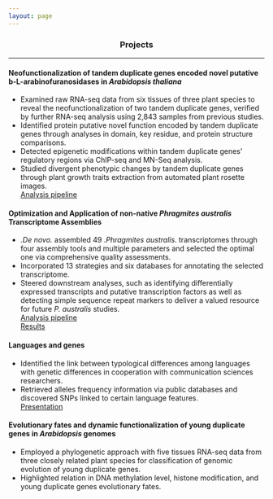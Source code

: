 ```yaml
---
layout: page
---
```


<div align="center"><h3>Projects</h3></div>

---------------------------------------------
  
#### Neofunctionalization of tandem duplicate genes encoded novel putative b-L-arabinofuranosidases in *Arabidopsis thaliana*   
*	Examined raw RNA-seq data from six tissues of three plant species to reveal the neofunctionalization of two tandem duplicate genes, verified by further RNA-seq analysis using 2,843 samples from previous studies. 
*	Identified protein putative novel function encoded by tandem duplicate genes through analyses in domain, key residue, and protein structure comparisons.
*	Detected epigenetic modifications within tandem duplicate genes’ regulatory regions via ChIP-seq and MN-Seq analysis.
*	Studied divergent phenotypic changes by tandem duplicate genes through plant growth traits extraction from automated plant rosette images.   
[Analysis pipeline](https://github.com/tobytaogla/Athaliana_genus_duplicate_gene)

#### Optimization and Application of non-native *Phragmites australis* Transcriptome Assemblies   
*	_.De novo._ assembled 49 _.Phragmites australis._ transcriptomes through four assembly tools and multiple parameters and selected the optimal one via comprehensive quality assessments.
*	Incorporated 13 strategies and six databases for annotating the selected transcriptome.
*	Steered downstream analyses, such as identifying differentially expressed transcripts and putative transcription factors as well as detecting simple sequence repeat markers to deliver a valued resource for future *P. australis* studies.  
[Analysis pipeline](https://github.com/tobytaogla/Phragmites-australis-transcriptome-optimal-assembly)   
[Results](https://fanlab.wayne.edu/resource/Phragmite_australis_transcriptome.html)

#### Languages and genes  
*	Identified the link between typological differences among languages with genetic differences in cooperation with communication sciences researchers.
*	Retrieved alleles frequency information via public databases and discovered SNPs linked to certain language features.   
[Presentation](https://www.youtube.com/watch?v=Uu2feVLBsrM)  

#### Evolutionary fates and dynamic functionalization of young duplicate genes in *Arabidopsis* genomes
*	Employed a phylogenetic approach with five tissues RNA-seq data from three closely related plant species for classification of genomic evolution of young duplicate genes. 
*	Highlighted relation in DNA methylation level, histone modification, and young duplicate genes evolutionary fates. 
   
